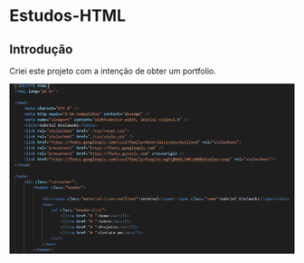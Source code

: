 # <strong>Estudos-HTML</strong> 
## Introdução 
Criei este projeto com a intenção de obter um portfolio.

 <a href="https://www.instagram.com/diazz.mat/" alt="Instagram">
  <img src="https://github.com/GabrielBielawski1/estudo-html/blob/main/img/introdu%C3%A7%C3%A3o_projeto.png/"/></a>
</p>  






